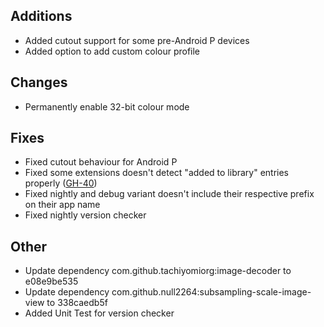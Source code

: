 <!-- Formatting
## Additions

## Changes

## Fixes

## Other
-->
## Additions
- Added cutout support for some pre-Android P devices
- Added option to add custom colour profile

## Changes
- Permanently enable 32-bit colour mode

## Fixes
- Fixed cutout behaviour for Android P
- Fixed some extensions doesn't detect "added to library" entries properly ([GH-40](https://github.com/null2264/yokai/issues/40))
- Fixed nightly and debug variant doesn't include their respective prefix on their app name
- Fixed nightly version checker

## Other
- Update dependency com.github.tachiyomiorg:image-decoder to e08e9be535
- Update dependency com.github.null2264:subsampling-scale-image-view to 338caedb5f
- Added Unit Test for version checker
<!-- - Use Coil pipeline instead of SSIV for image decode, might improve Webtoon performance -->
